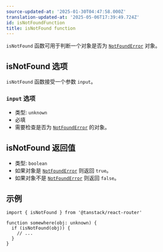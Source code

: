 ```yaml
---
source-updated-at: '2025-01-30T04:47:58.000Z'
translation-updated-at: '2025-05-06T17:39:49.724Z'
id: isNotFoundFunction
title: isNotFound function
---
```


`isNotFound` 函数可用于判断一个对象是否为 [`NotFoundError`](./NotFoundErrorType.md) 对象。

## isNotFound 选项

`isNotFound` 函数接受一个参数 `input`。

### `input` 选项

- 类型: `unknown`
- 必填
- 需要检查是否为 [`NotFoundError`](./NotFoundErrorType.md) 的对象。

## isNotFound 返回值

- 类型: `boolean`
- 如果对象是 [`NotFoundError`](./NotFoundErrorType.md) 则返回 `true`。
- 如果对象不是 [`NotFoundError`](./NotFoundErrorType.md) 则返回 `false`。

## 示例

```tsx
import { isNotFound } from '@tanstack/react-router'

function somewhere(obj: unknown) {
  if (isNotFound(obj)) {
    // ...
  }
}
```
